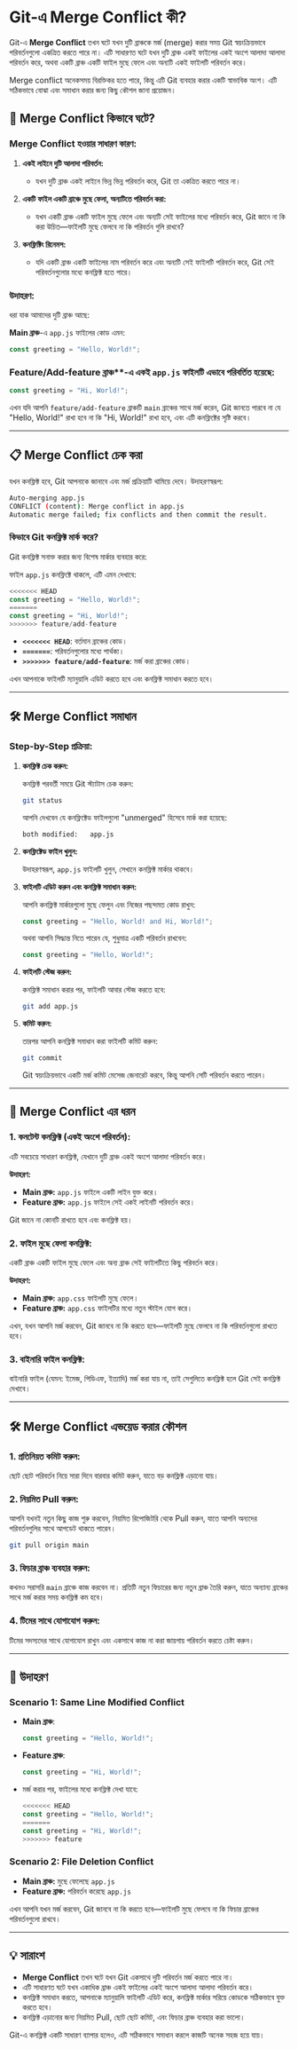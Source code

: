 # Git-এ Merge Conflict কী?

Git-এ **Merge Conflict** তখন ঘটে যখন দুটি ব্রাঞ্চকে মর্জ (merge) করার সময় Git স্বয়ংক্রিয়ভাবে পরিবর্তনগুলো একত্রিত করতে পারে না। এটি সাধারণত ঘটে যখন দুটি ব্রাঞ্চ একই ফাইলের একই অংশে আলাদা আলাদা পরিবর্তন করে, অথবা একটি ব্রাঞ্চ একটি ফাইল মুছে ফেলে এবং অন্যটি একই ফাইলটি পরিবর্তন করে।

Merge conflict অনেকসময় বিরক্তিকর হতে পারে, কিন্তু এটি Git ব্যবহার করার একটি স্বাভাবিক অংশ। এটি সঠিকভাবে বোঝা এবং সমাধান করার জন্য কিছু কৌশল জানা প্রয়োজন।


## 🧠 Merge Conflict কিভাবে ঘটে?

### Merge Conflict হওয়ার সাধারণ কারণ:

1. **একই লাইনে দুটি আলাদা পরিবর্তন:**
   - যখন দুটি ব্রাঞ্চ একই লাইনে ভিন্ন ভিন্ন পরিবর্তন করে, Git তা একত্রিত করতে পারে না।

2. **একটি ফাইল একটি ব্রাঞ্চে মুছে ফেলা, অন্যটিতে পরিবর্তন করা:**
   - যখন একটি ব্রাঞ্চ একটি ফাইল মুছে ফেলে এবং অন্যটি সেই ফাইলের মধ্যে পরিবর্তন করে, Git জানে না কি করা উচিত—ফাইলটি মুছে ফেলবে না কি পরিবর্তন গুলি রাখবে?

3. **কনফ্লিক্টিং রিনেমস:**
   - যদি একটি ব্রাঞ্চ একটি ফাইলের নাম পরিবর্তন করে এবং অন্যটি সেই ফাইলটি পরিবর্তন করে, Git সেই পরিবর্তনগুলোর মধ্যে কনফ্লিক্ট হতে পারে।

### উদাহরণ:

ধরা যাক আমাদের দুটি ব্রাঞ্চ আছে:

**Main ব্রাঞ্চ**-এ `app.js` ফাইলের কোড এমন:

  ```javascript
  const greeting = "Hello, World!";
````

### Feature/Add-feature ব্রাঞ্চ**-এ একই `app.js` ফাইলটি এভাবে পরিবর্তিত হয়েছে:

  ```javascript
  const greeting = "Hi, World!";
  ```

এখন যদি আপনি `feature/add-feature` ব্রাঞ্চটি `main` ব্রাঞ্চের সাথে মর্জ করেন, Git জানতে পারবে না যে "Hello, World!" রাখা হবে না কি "Hi, World!" রাখা হবে, এবং এটি কনফ্লিক্টের সৃষ্টি করবে।

---

## 📋 Merge Conflict চেক করা

যখন কনফ্লিক্ট হবে, Git আপনাকে জানাবে এবং মর্জ প্রক্রিয়াটি থামিয়ে দেবে। উদাহরণস্বরূপ:

```bash
Auto-merging app.js
CONFLICT (content): Merge conflict in app.js
Automatic merge failed; fix conflicts and then commit the result.
```

### কিভাবে Git কনফ্লিক্ট মার্ক করে?

Git কনফ্লিক্ট সনাক্ত করার জন্য বিশেষ মার্কার ব্যবহার করে:

ফাইল `app.js` কনফ্লিক্টে থাকলে, এটি এমন দেখাবে:

```javascript
<<<<<<< HEAD
const greeting = "Hello, World!";
=======
const greeting = "Hi, World!";
>>>>>>> feature/add-feature
```

* **`<<<<<<< HEAD`**: বর্তমান ব্রাঞ্চের কোড।
* **`=======`**: পরিবর্তনগুলোর মধ্যে পার্থক্য।
* **`>>>>>>> feature/add-feature`**: মর্জ করা ব্রাঞ্চের কোড।

এখন আপনাকে ফাইলটি ম্যানুয়ালি এডিট করতে হবে এবং কনফ্লিক্ট সমাধান করতে হবে।

---

## 🛠️ Merge Conflict সমাধান

### Step-by-Step প্রক্রিয়া:

1. **কনফ্লিক্ট চেক করুন:**

   কনফ্লিক্ট পরবর্তী সময়ে Git স্ট্যাটাস চেক করুন:

   ```bash
   git status
   ```

   আপনি দেখবেন যে কনফ্লিক্টেড ফাইলগুলো "unmerged" হিসেবে মার্ক করা হয়েছে:

   ```bash
   both modified:   app.js
   ```

2. **কনফ্লিক্টেড ফাইল খুলুন:**

   উদাহরণস্বরূপ, `app.js` ফাইলটি খুলুন, সেখানে কনফ্লিক্ট মার্কার থাকবে।

3. **ফাইলটি এডিট করুন এবং কনফ্লিক্ট সমাধান করুন:**

   আপনি কনফ্লিক্ট মার্কারগুলো মুছে ফেলুন এবং নিজের পছন্দমত কোড রাখুন:

   ```javascript
   const greeting = "Hello, World! and Hi, World!";
   ```

   অথবা আপনি সিদ্ধান্ত নিতে পারেন যে, শুধুমাত্র একটি পরিবর্তন রাখবেন:

   ```javascript
   const greeting = "Hello, World!";
   ```

4. **ফাইলটি স্টেজ করুন:**

   কনফ্লিক্ট সমাধান করার পর, ফাইলটি আবার স্টেজ করতে হবে:

   ```bash
   git add app.js
   ```

5. **কমিট করুন:**

   তারপর আপনি কনফ্লিক্ট সমাধান করা ফাইলটি কমিট করুন:

   ```bash
   git commit
   ```

   Git স্বয়ংক্রিয়ভাবে একটি মর্জ কমিট মেসেজ জেনারেট করবে, কিন্তু আপনি সেটি পরিবর্তন করতে পারেন।

---

## 🛑 Merge Conflict এর ধরন

### 1. **কনটেন্ট কনফ্লিক্ট (একই অংশে পরিবর্তন):**

এটি সবচেয়ে সাধারণ কনফ্লিক্ট, যেখানে দুটি ব্রাঞ্চ একই অংশে আলাদা পরিবর্তন করে।

**উদাহরণ:**

* **Main ব্রাঞ্চ:** `app.js` ফাইলে একটি লাইন যুক্ত করে।
* **Feature ব্রাঞ্চ:** `app.js` ফাইলে সেই একই লাইনটি পরিবর্তন করে।

Git জানে না কোনটি রাখতে হবে এবং কনফ্লিক্ট হয়।

### 2. **ফাইল মুছে ফেলা কনফ্লিক্ট:**

একটি ব্রাঞ্চ একটি ফাইল মুছে ফেলে এবং অন্য ব্রাঞ্চ সেই ফাইলটিতে কিছু পরিবর্তন করে।

**উদাহরণ:**

* **Main ব্রাঞ্চ:** `app.css` ফাইলটি মুছে ফেলে।
* **Feature ব্রাঞ্চ:** `app.css` ফাইলটির মধ্যে নতুন স্টাইল যোগ করে।

এখন, যখন আপনি মর্জ করবেন, Git জানবে না কি করতে হবে—ফাইলটি মুছে ফেলবে না কি পরিবর্তনগুলো রাখতে হবে।

### 3. **বাইনারি ফাইল কনফ্লিক্ট:**

বাইনারি ফাইল (যেমন: ইমেজ, পিডিএফ, ইত্যাদি) মর্জ করা যায় না, তাই সেগুলিতে কনফ্লিক্ট হলে Git সেই কনফ্লিক্ট দেখাবে।

---

## 🛠️ Merge Conflict এভয়েড করার কৌশল

### 1. **প্রতিনিয়ত কমিট করুন:**

ছোট ছোট পরিবর্তন নিয়ে সারা দিনে বারবার কমিট করুন, যাতে বড় কনফ্লিক্ট এড়ানো যায়।

### 2. **নিয়মিত Pull করুন:**

আপনি যখনই নতুন কিছু কাজ শুরু করবেন, নিয়মিত রিপোজিটরি থেকে Pull করুন, যাতে আপনি অন্যদের পরিবর্তনগুলির সাথে আপডেট থাকতে পারেন।

```bash
git pull origin main
```

### 3. **ফিচার ব্রাঞ্চ ব্যবহার করুন:**

কখনও সরাসরি `main` ব্রাঞ্চে কাজ করবেন না। প্রতিটি নতুন ফিচারের জন্য নতুন ব্রাঞ্চ তৈরি করুন, যাতে অন্যান্য ব্রাঞ্চের সাথে মর্জ করার সময় কনফ্লিক্ট কম হবে।

### 4. **টিমের সাথে যোগাযোগ করুন:**

টিমের সদস্যদের সাথে যোগাযোগ রাখুন এবং একসাথে কাজ না করা জায়গায় পরিবর্তন করতে চেষ্টা করুন।

---

## 🎯 উদাহরণ

### Scenario 1: Same Line Modified Conflict

* **Main ব্রাঞ্চ**:

  ```javascript
  const greeting = "Hello, World!";
  ```

* **Feature ব্রাঞ্চ**:

  ```javascript
  const greeting = "Hi, World!";
  ```

* মর্জ করার পর, ফাইলের মধ্যে কনফ্লিক্ট দেখা যাবে:

  ```javascript
  <<<<<<< HEAD
  const greeting = "Hello, World!";
  =======
  const greeting = "Hi, World!";
  >>>>>>> feature
  ```

### Scenario 2: File Deletion Conflict

* **Main ব্রাঞ্চ:** মুছে ফেলেছে `app.js`
* **Feature ব্রাঞ্চ:** পরিবর্তন করেছে `app.js`

এখন আপনি যখন মর্জ করবেন, Git জানবে না কি করতে হবে—ফাইলটি মুছে ফেলবে না কি ফিচার ব্রাঞ্চের পরিবর্তনগুলো রাখবে।

---

## 💡 সারাংশ

* **Merge Conflict** তখন ঘটে যখন Git একসাথে দুটি পরিবর্তন মর্জ করতে পারে না।
* এটি সাধারণত ঘটে যখন একাধিক ব্রাঞ্চ একই ফাইলের একই অংশে আলাদা আলাদা পরিবর্তন করে।
* কনফ্লিক্ট সমাধান করতে, আপনাকে ম্যানুয়ালি ফাইলটি এডিট করে, কনফ্লিক্ট মার্কার সরিয়ে কোডকে সঠিকভাবে যুক্ত করতে হবে।
* কনফ্লিক্ট এড়ানোর জন্য নিয়মিত Pull, ছোট ছোট কমিট, এবং ফিচার ব্রাঞ্চ ব্যবহার করা ভালো।

Git-এ কনফ্লিক্ট একটি সাধারণ ব্যাপার হলেও, এটি সঠিকভাবে সমাধান করলে কাজটি অনেক সহজ হয়ে যায়।

